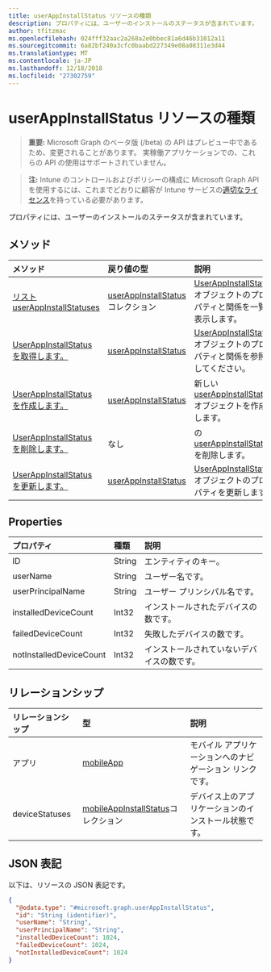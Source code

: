 ```yaml
---
title: userAppInstallStatus リソースの種類
description: プロパティには、ユーザーのインストールのステータスが含まれています。
author: tfitzmac
ms.openlocfilehash: 024fff32aac2a268a2e0bbec81a6d46b31012a11
ms.sourcegitcommit: 6a82bf240a3cfc0baabd227349e08a08311e3d44
ms.translationtype: MT
ms.contentlocale: ja-JP
ms.lasthandoff: 12/18/2018
ms.locfileid: "27302759"
---
```

# <a name="userappinstallstatus-resource-type"></a>userAppInstallStatus リソースの種類

> **重要:** Microsoft Graph のベータ版 (/beta) の API はプレビュー中であるため、変更されることがあります。 実稼働アプリケーションでの、これらの API の使用はサポートされていません。

> **注:** Intune のコントロールおよびポリシーの構成に Microsoft Graph API を使用するには、これまでどおりに顧客が Intune サービスの[適切なライセンス](https://go.microsoft.com/fwlink/?linkid=839381)を持っている必要があります。

プロパティには、ユーザーのインストールのステータスが含まれています。
## <a name="methods"></a>メソッド
|メソッド|戻り値の型|説明|
|:---|:---|:---|
|[リスト userAppInstallStatuses](../api/intune-apps-userappinstallstatus-list.md)|[userAppInstallStatus](../resources/intune-apps-userappinstallstatus.md)コレクション|[UserAppInstallStatus](../resources/intune-apps-userappinstallstatus.md)オブジェクトのプロパティと関係を一覧表示します。|
|[UserAppInstallStatus を取得します。](../api/intune-apps-userappinstallstatus-get.md)|[userAppInstallStatus](../resources/intune-apps-userappinstallstatus.md)|[UserAppInstallStatus](../resources/intune-apps-userappinstallstatus.md)オブジェクトのプロパティと関係を参照してください。|
|[UserAppInstallStatus を作成します。](../api/intune-apps-userappinstallstatus-create.md)|[userAppInstallStatus](../resources/intune-apps-userappinstallstatus.md)|新しい[userAppInstallStatus](../resources/intune-apps-userappinstallstatus.md)オブジェクトを作成します。|
|[UserAppInstallStatus を削除します。](../api/intune-apps-userappinstallstatus-delete.md)|なし|の[userAppInstallStatus](../resources/intune-apps-userappinstallstatus.md)を削除します。|
|[UserAppInstallStatus を更新します。](../api/intune-apps-userappinstallstatus-update.md)|[userAppInstallStatus](../resources/intune-apps-userappinstallstatus.md)|[UserAppInstallStatus](../resources/intune-apps-userappinstallstatus.md)オブジェクトのプロパティを更新します。|

## <a name="properties"></a>Properties
|プロパティ|種類|説明|
|:---|:---|:---|
|ID|String|エンティティのキー。|
|userName|String|ユーザー名です。|
|userPrincipalName|String|ユーザー プリンシパル名です。|
|installedDeviceCount|Int32|インストールされたデバイスの数です。|
|failedDeviceCount|Int32|失敗したデバイスの数です。|
|notInstalledDeviceCount|Int32|インストールされていないデバイスの数です。|

## <a name="relationships"></a>リレーションシップ
|リレーションシップ|型|説明|
|:---|:---|:---|
|アプリ|[mobileApp](../resources/intune-apps-mobileapp.md)|モバイル アプリケーションへのナビゲーション リンクです。|
|deviceStatuses|[mobileAppInstallStatus](../resources/intune-apps-mobileappinstallstatus.md)コレクション|デバイス上のアプリケーションのインストール状態です。|

## <a name="json-representation"></a>JSON 表記
以下は、リソースの JSON 表記です。
<!-- {
  "blockType": "resource",
  "keyProperty": "id",
  "@odata.type": "microsoft.graph.userAppInstallStatus"
}
-->
``` json
{
  "@odata.type": "#microsoft.graph.userAppInstallStatus",
  "id": "String (identifier)",
  "userName": "String",
  "userPrincipalName": "String",
  "installedDeviceCount": 1024,
  "failedDeviceCount": 1024,
  "notInstalledDeviceCount": 1024
}
```





